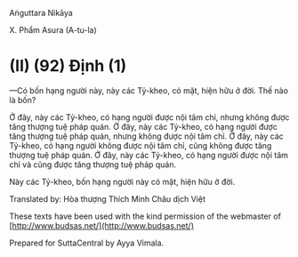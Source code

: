  

Aṅguttara Nikāya

X. Phẩm Asura (A-tu-la)

# (II) (92) Ðịnh (1)

—Có bốn hạng người này, này các Tỷ-kheo, có mặt, hiện hữu ở đời. Thế nào là bốn?

Ở đây, này các Tỷ-kheo, có hạng người được nội tâm chỉ, nhưng không được tăng thượng tuệ pháp quán. Ở đây, này các Tỷ-kheo, có hạng người được tăng thượng tuệ pháp quán, nhưng không được nội tâm chỉ. Ở đây, này các Tỷ-kheo, có hạng người không được nội tâm chỉ, cũng không được tăng thượng tuệ pháp quán. Ở đây, này các Tỷ-kheo, có hạng người được nội tâm chỉ và cũng được tăng thượng tuệ pháp quán.

Này các Tỷ-kheo, bốn hạng người này có mặt, hiện hữu ở đời.

Translated by: Hòa thượng Thích Minh Châu dịch Việt

These texts have been used with the kind permission of the webmaster of [http://www.budsas.net/](http://www.budsas.net/)

Prepared for SuttaCentral by Ayya Vimala.